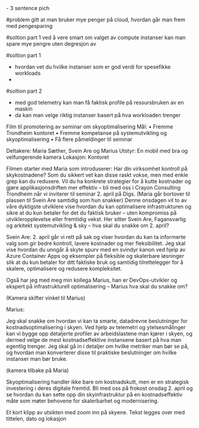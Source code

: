 <mynotes>
- 3 sentence pich

#problem
gitt at man bruker mye penger på cloud, hvordan går man frem med pengesparing

#soltion part 1 
ved å vere smart om valget av compute instanser kan man spare mye pengre uten degresjon av 

#soltion part 1 
  + hvordan vet du hvilke instanser som er god verdi for spesefikke workloads
  + 

#soltion part 2
  + med god telemetry kan man få faktisk profile på ressursbruken av en maskin
  + da kan man velge riktig instanser basert på hva workloaden trenger
</mynotes>




 Film til promotering av seminar om skyoptimalisering
Mål:
•	Fremme Trondheim kontoret
•	Fremme kompetanse på systemutvikling og skyoptimalisering
•	Få flere påmeldinger til seminar

Deltakere: Maria Sæther, Svein Are og Marius
Utstyr: En mobil med bra og velfungerende kamera
Lokasjon: Kontoret

Filmen starter med Maria som introduserer:
Har din virksomhet kontroll på skykostnadene? Som du sikkert vet kan disse raskt vokse, men med enkle grep kan du redusere. Vil du ha konkrete strategier for å kutte kostnader og gjøre applikasjonsdriften mer effektiv – bli med oss i Crayon Consulting Trondheim når vi inviterer til seminar 2. april på Digs.
(Maria går bortover til plassen til Svein Are samtidig som hun snakker)
Denne onsdagen vil to av våre dyktigste utviklere vise hvordan du kan optimalisere infrastrukturen og sikre at du kun betaler for det du faktisk bruker – uten kompromiss på utvikleropplevelse eller fremtidig vekst. 
Her sitter Svein Are, Fagansvarlig og arkitekt systemutvikling & sky – hva skal du snakke om 2. april?

Svein Are: 2. april går vi rett på sak og viser hvordan du kan ta informerte valg som gir bedre kontroll, lavere kostnader og mer fleksibilitet. Jeg skal vise hvordan du unngår å skyte spurv med en svindyr kanon ved hjelp av Azure Container Apps og eksempler på fleksible og skalerbare løsninger slik at du kun betaler for ditt faktiske bruk og samtidig tilrettelegger for å skalere, optimalisere og redusere kompleksitet.

Også har jeg med meg min kollega Marius, han er DevOps-utvikler og ekspert på infrastrukturell optimalisering – Marius hva skal du snakke om?

(Kamera skifter vinkel til Marius)


Marius:

Jeg skal snakke om hvordan vi kan ta smarte, datadrevne beslutninger for kostnadsoptimalisering i skyen. Ved hjelp av telemetri og ytelsesmålinger kan vi bygge opp detaljerte profiler av arbeidslastene man kjører i skyen, og dermed velge de mest kostnadseffektive instansene basert på hva man egentlig trenger. Jeg skal gå in i detaljer om hvilke metriker man bør se på, og hvordan man konverterer disse til praktiske beslutninger om hvilke instanser man bør bruke.


(kamera tilbake på Maria)

Skyoptimalisering handler ikke bare om kostnadskutt, men er en strategisk investering i deres digitale fremtid. Bli med oss på frokost onsdag 2. april og se hvordan du kan sette opp din skyinfrastruktur på en kostnadseffektiv måte som møter behovene for skalerbarhet og modernisering. 

Et kort klipp av utsikten med zoom inn på skyene. Tekst legges over med tittelen, dato og lokasjon  

